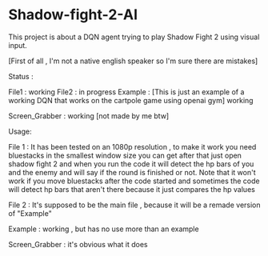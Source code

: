 # Shadow-fight-2-AI
This project is about a DQN agent trying to play Shadow Fight 2 using visual input.

[First of all , I'm not a native english speaker so I'm sure there are mistakes]

Status :

File1 : working
File2 : in progress
Example : [This is just an example of a working DQN that works on the cartpole game using openai gym] working

Screen_Grabber : working [not made by me btw]


Usage:

File 1 : It has been tested on an 1080p resolution , to make it work you need bluestacks in the smallest window size you can get
after that just open shadow fight 2 and when you run the code it will detect the hp bars of you and the enemy and will say
if the round is finished or not. Note that it won't work if you move bluestacks after the code started and sometimes the code
will detect hp bars that aren't there because it just compares the hp values

File 2 : It's supposed to be the main file , because it will be a remade version of "Example" 

Example : working , but has no use more than an example

Screen_Grabber : it's obvious what it does
